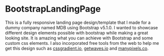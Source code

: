 # BootstrapLandingPage
This is a fully responsive landing page design/template that I made for a dummy company named MDB using Bootstrap v5.1.0. I wanted to showcase different design elements possible with bootstrap while making a great looking site. It is amazing what you can achieve with Bootstrap and some custom css elements. I also incorporated free tools from the web to help me get this design such as <a href="https://cssgradient.io">cssgradient.io</a>, <a href="https://getwaves.io">getwaves.io</a> and <a href="https://manypixels.co/gallery">manypixels.co</a>.
